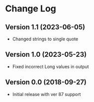 # Change Log

## Version 1.1 (2023-06-05)
* Changed strings to single quote

## Version 1.0 (2023-05-23)
* Fixed incorrect Long values in output

## Version 0.0 (2018-09-27)
* Initial release with ver 87 support

